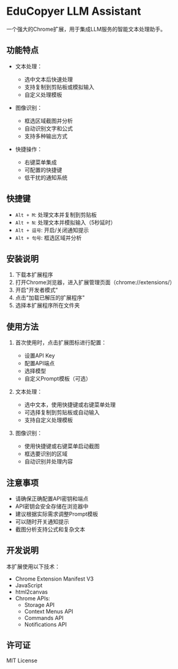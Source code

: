 # EduCopyer LLM Assistant

一个强大的Chrome扩展，用于集成LLM服务的智能文本处理助手。

## 功能特点

- 文本处理：
  - 选中文本后快速处理
  - 支持复制到剪贴板或模拟输入
  - 自定义处理模板

- 图像识别：
  - 框选区域截图并分析
  - 自动识别文字和公式
  - 支持多种输出方式

- 快捷操作：
  - 右键菜单集成
  - 可配置的快捷键
  - 低干扰的通知系统

## 快捷键

- `Alt + M`: 处理文本并复制到剪贴板
- `Alt + N`: 处理文本并模拟输入（5秒延时）
- `Alt + 逗号`: 开启/关闭通知提示
- `Alt + 句号`: 框选区域并分析

## 安装说明

1. 下载本扩展程序
2. 打开Chrome浏览器，进入扩展管理页面（chrome://extensions/）
3. 开启"开发者模式"
4. 点击"加载已解压的扩展程序"
5. 选择本扩展程序所在文件夹

## 使用方法

1. 首次使用时，点击扩展图标进行配置：
   - 设置API Key
   - 配置API端点
   - 选择模型
   - 自定义Prompt模板（可选）

2. 文本处理：
   - 选中文本，使用快捷键或右键菜单处理
   - 可选择复制到剪贴板或自动输入
   - 支持自定义处理模板

3. 图像识别：
   - 使用快捷键或右键菜单启动截图
   - 框选要识别的区域
   - 自动识别并处理内容

## 注意事项

- 请确保正确配置API密钥和端点
- API密钥会安全存储在浏览器中
- 建议根据实际需求调整Prompt模板
- 可以随时开关通知提示
- 截图分析支持公式和复杂文本

## 开发说明

本扩展使用以下技术：

- Chrome Extension Manifest V3
- JavaScript
- html2canvas
- Chrome APIs:
  - Storage API
  - Context Menus API
  - Commands API
  - Notifications API

## 许可证

MIT License 